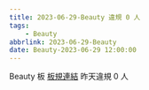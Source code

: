 ```yaml
---
title: 2023-06-29-Beauty 違規 0 人
tags:
    - Beauty
abbrlink: 2023-06-29-Beauty
date: Beauty-2023-06-29 12:00:00
---
```

Beauty 板 [板規連結](https://www.ptt.cc/bbs/Beauty/M.1630069980.A.84B.html)
昨天違規 0 人
